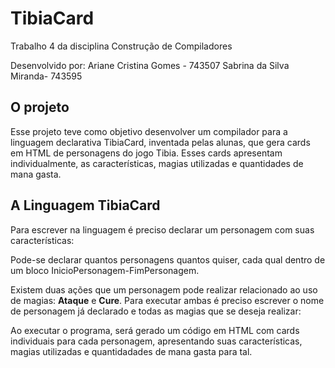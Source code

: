 # TibiaCard

Trabalho 4 da disciplina Construção de Compiladores

Desenvolvido por:
Ariane Cristina Gomes - 743507
Sabrina da Silva Miranda- 743595

## O projeto
Esse projeto teve como objetivo desenvolver um compilador para a linguagem declarativa TibiaCard, inventada pelas alunas, que gera cards em HTML de personagens do jogo Tibia. 
Esses cards apresentam individualmente, as características, magias utilizadas e quantidades de mana gasta.

## A Linguagem TibiaCard
Para escrever na linguagem é preciso declarar um personagem com suas características:

Pode-se declarar quantos personagens quantos quiser, cada qual dentro de um bloco InicioPersonagem-FimPersonagem.

Existem duas ações que um personagem pode realizar relacionado ao uso de magias: **Ataque** e **Cure**. Para executar ambas é preciso escrever o nome de personagem já declarado e todas as magias que se deseja realizar:

Ao executar o programa, será gerado um código em HTML com cards individuais para cada personagem, apresentando suas características, magias utilizadas e quantidadades de mana gasta para tal.
